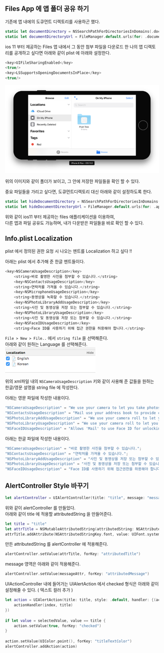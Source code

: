 ## Files App 에 앱 폴더 공유 하기

기존에 앱 내에의 도큐먼트 디렉토리를 사용하곤 했다. 

```swift
static let documentDirectory = NSSearchPathForDirectoriesInDomains(.documentDirectory, .userDomainMask, true).first!
static let documentDirectoryUrl = FileManager.default.urls(for: .documentDirectory, in: .userDomainMask).first!
```

ios 11 부터 제공하는 Files 앱 내에서 그 동안 첨부 파일을 다운로드 한 나의 앱 디렉토리를 공개하고 싶다면 아래와 같이 plist 에 아래와 설정한다.

```swift
<key>UIFileSharingEnabled</key>
<true/>
<key>LSSupportsOpeningDocumentsInPlace</key>
<true/>
```

![](files-app.png)

위의 이미지와 같이 폴더가 보이고, 그 안에 저장한 파일들을 확인 할 수 있다. 

중요 파일들을 가리고 싶다면, 도큐먼트디렉토리 대신 아래와 같이 설정하도록 한다. 

```swift
static let hideDocumentDirectory = NSSearchPathForDirectoriesInDomains(.applicationSupportDirectory, .userDomainMask, true).first!
static let hideDocumentDirectoryUrl = FileManager.default.urls(for: .applicationSupportDirectory, in: .userDomainMask).first!
```

위와 같이 ios11 부터 제공하는 files 애플리케이션을 이용하여,  
다른 앱과 파일 공유도 가능하며, 내가 다운받은 파일들을 바로 확인 할 수 있다. 


## Info.plist Localization 

plist 에서 정의된 권한 요청 시 나오는 멘트를 Localization 하고 싶다 !! 

아래는 plist 에서 추가해 준 한글 멘트들이다. 

```swift
<key>NSCameraUsageDescription</key>
	<string>바로 촬영한 사진을 첨부할 수 있습니다.</string>
	<key>NSContactsUsageDescription</key>
	<string>연락처를 가져올 수 있습니다.</string>
	<key>NSMicrophoneUsageDescription</key>
	<string>동영상을 녹화할 수 있습니다.</string>
	<key>NSPhotoLibraryAddUsageDescription</key>
	<string>사진 및 동영상을 저장 또는 첨부할 수 있습니다.</string>
	<key>NSPhotoLibraryUsageDescription</key>
	<string>사진 및 동영상을 저장 또는 첨부할 수 있습니다.</string>
    <key>NSFaceIDUsageDescription</key>
    <string>Face ID를 사용하기 위해 접근 권한을 허용해야 합니다.</string>
```

`File > New > File..` 에서 `string file` 을 선택해준다.  
아래와 같이 원하는 Language 를 선택해준다. 
![](localization_plist.png)

위의 xml파일 내의 `NSCameraUsageDescription` 키와 같이 사용해 준 값들을 원하는 한글/영문 설명을 string file 에 작성한다. 


아래는 영문 파일에 작성한 내용이다. 

```swift
"NSCameraUsageDescription" = "We use your camera to let you take photos and attach them directly to emails.";
"NSContactsUsageDescription" = "Mail use your address book to provide contact suggestions.";
"NSPhotoLibraryAddUsageDescription" = "We use your camera roll to let you attach photos to and save photos from your emails.";
"NSPhotoLibraryUsageDescription" = "We use your camera roll to let you attach photos to and save photos from your emails.";
"NSFaceIDUsageDescription" = "Allows 'Mail' to use Face ID for unlocking passcode.";
``` 

아래는 한글 파일에 작성한 내용이다. 

```swift
"NSCameraUsageDescription" = "바로 촬영한 사진을 첨부할 수 있습니다.";
"NSContactsUsageDescription" = "연락처를 가져올 수 있습니다.";
"NSPhotoLibraryAddUsageDescription" = "사진 및 동영상을 저장 또는 첨부할 수 있습니다.";
"NSPhotoLibraryUsageDescription" = "사진 및 동영상을 저장 또는 첨부할 수 있습니다.";
"NSFaceIDUsageDescription" = "Face ID를 사용하기 위해 접근권한을 하용해야 합니다.";
```

## AlertController Style 바꾸기

```swift
let alertController = UIAlertController(title: "title", message: "messages", preferredStyle: .alert)
```

위와 같이 alertController 를 만들었다.  
아래와 같이 title 에 적용할 attributedString 을 만들어준다. 

```swift
let title = "title"
let attrTitle = NSMutableAttributedString(attributedString: NSAttributedString(string: title))
attrTitle.addAttribute(NSAttributedStringKey.font, value: UIFont.systemFont(ofSize: 13), range: NSRange(location: 0, length: title.count))
```

만든 attributedString 를 alertController 에 적용해준다.  
```swift
alertController.setValue(attrTitle, forKey: "attributedTitle")
```

message 영역은 아래와 같이 적용해준다. 

```swift
alertController.setValue(messageAttr, forKey: "attributedMessage")
```

UIActionController 내에 들어가는 UIAlertAction 에서 checked 형식은 아래와 같이 설정해줄 수 있다. ( 텍스트 컬러 추가 ) 

```swift
let action = UIAlertAction(title: title, style: .default, handler: {(action: UIAlertAction) -> Void in
	actionHandler(index, title)
})
            
if let value = selectedValue, value == title {
	action.setValue(true, forKey: "checked")
}

action.setValue(UIColor.point(), forKey: "titleTextColor")
alertController.addAction(action)
```

